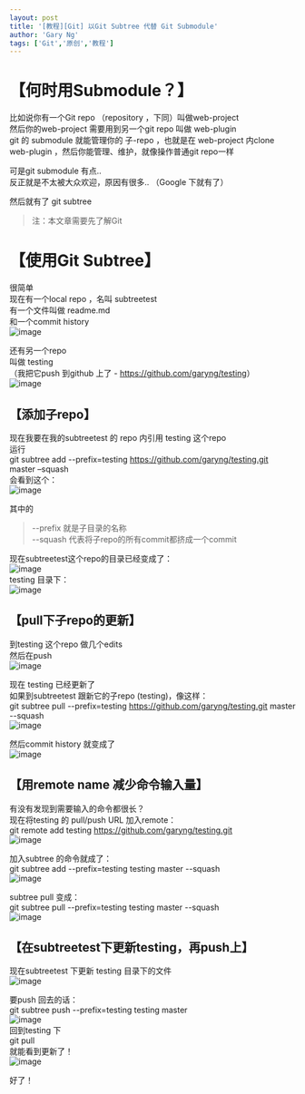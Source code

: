 ```yaml
---
layout: post
title: '[教程][Git] 以Git Subtree 代替 Git Submodule'
author: 'Gary Ng'
tags: ['Git','原创','教程']
---
```


# 【何时用Submodule？】

比如说你有一个Git repo （repository ，下同）叫做web-project  
然后你的web-project 需要用到另一个git repo 叫做 web-plugin  
git 的 submodule 就能管理你的 子-repo ，也就是在 web-project 内clone web-plugin ，然后你能管理、维护，就像操作普通git repo一样  
  
可是git submodule 有点..  
反正就是不太被大众欢迎，原因有很多.. （Google 下就有了）  
  
然后就有了 git subtree  
  


> 注：本文章需要先了解Git

# 【使用Git Subtree】

很简单  
现在有一个local repo ，名叫 subtreetest  
有一个文件叫做 readme.md  
和一个commit history  
![image](http://lh5.ggpht.com/-nnG2u0Yx3Hs/Un3u91SItoI/AAAAAAAAFZA/u1cHiwZCqAI/image_thumb.png?imgmax=800)   
  
还有另一个repo  
叫做 testing  
（我把它push 到github 上了 - <https://github.com/garyng/testing>）  
![image](http://lh6.ggpht.com/-DfOnYZbjR_0/Un3u_cpzrPI/AAAAAAAAFZQ/e35Ft8Lhn6M/image_thumb%25255B1%25255D.png?imgmax=800)   
  


## 【添加子repo】

现在我要在我的subtreetest 的 repo 内引用 testing 这个repo  
运行  
git subtree add --prefix=testing <https://github.com/garyng/testing.git> master –squash  
会看到这个：  
![image](http://lh3.ggpht.com/-ySvaomsG9D8/Un3vAr6nVmI/AAAAAAAAFZg/3qhxRiU5BaM/image_thumb%25255B2%25255D.png?imgmax=800)   
  
其中的  


> \--prefix 就是子目录的名称  
\--squash 代表将子repo的所有commit都挤成一个commit

现在subtreetest这个repo的目录已经变成了：  
![image](http://lh3.ggpht.com/-GCfjBfvE-tE/Un3vB1kmFXI/AAAAAAAAFZw/zN2CCyBNq20/image_thumb%25255B3%25255D.png?imgmax=800)   
testing 目录下：  
![image](http://lh5.ggpht.com/-Ea9ROVQPYrg/Un3vDKeTsMI/AAAAAAAAFZ8/st5RJLTQcvA/image_thumb%25255B4%25255D.png?imgmax=800)   
  


## 【pull下子repo的更新】

到testing 这个repo 做几个edits  
然后在push  
![image](http://lh3.ggpht.com/-SzzY6TjGCp4/Un3vEdsgaLI/AAAAAAAAFaQ/prbjiPxOsi0/image_thumb%25255B5%25255D.png?imgmax=800)   
  
现在 testing 已经更新了  
如果到subtreetest 跟新它的子repo (testing)，像这样：  
git subtree pull --prefix=testing <https://github.com/garyng/testing.git> master --squash  
![image](http://lh5.ggpht.com/-LouAChkFe84/Un3vF8SkoDI/AAAAAAAAFag/SPnu2WVMGPY/image_thumb%25255B6%25255D.png?imgmax=800)   
  
然后commit history 就变成了  
![image](http://lh3.ggpht.com/-H0ZkUEFCJJE/Un3vHBsN69I/AAAAAAAAFaw/LqDLtOz_2xY/image_thumb%25255B8%25255D.png?imgmax=800)   
  


## 【用remote name 减少命令输入量】

有没有发现到需要输入的命令都很长？  
现在将testing 的 pull/push URL 加入remote：  
git remote add testing <https://github.com/garyng/testing.git>  
![image](http://lh3.ggpht.com/-SExgYA5lP0o/Un3vIao8ilI/AAAAAAAAFbA/-ivSdGAzfms/image_thumb%25255B10%25255D.png?imgmax=800)   
  
加入subtree 的命令就成了：  
git subtree add --prefix=testing testing master --squash   
![image](http://lh4.ggpht.com/-uUi521RdoGM/Un3vJ-Mr_HI/AAAAAAAAFbQ/xDdiOGzf_po/image_thumb%25255B11%25255D.png?imgmax=800)   
  
subtree pull 变成：  
git subtree pull --prefix=testing testing master --squash  
![image](http://lh6.ggpht.com/-4tUtK5NPxQk/Un3vLWBnbmI/AAAAAAAAFbg/h-gkOTWbaYc/image_thumb%25255B12%25255D.png?imgmax=800)   
  


## 【在subtreetest下更新testing，再push上】

现在subtreetest 下更新 testing 目录下的文件  
![image](http://lh6.ggpht.com/-KzWMicWxySY/Un3vM9NJojI/AAAAAAAAFbw/XhKE9etVRh4/image_thumb%25255B9%25255D.png?imgmax=800)   
  
要push 回去的话：  
git subtree push --prefix=testing testing master   
![image](http://lh5.ggpht.com/-eGJrnA_z0XM/Un3vOIcfKVI/AAAAAAAAFcA/7AfCzEYuXSk/image_thumb%25255B13%25255D.png?imgmax=800)   
回到testing 下  
git pull  
就能看到更新了！  
![image](http://lh5.ggpht.com/-1tscRr3x1sM/Un3vmI4XHpI/AAAAAAAAFcc/Zo2UgxLpMb8/image_thumb%25255B14%25255D.png?imgmax=800)   
  
好了！  

